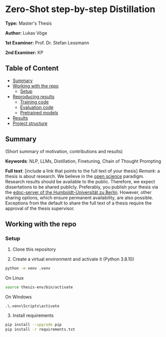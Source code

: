 # Zero-Shot step-by-step Distillation

**Type:** Master's Thesis

**Author:** Lukas Vöge

**1st Examiner:** Prof. Dr. Stefan Lessmann

**2nd Examiner:** KP 

## Table of Content

- [Summary](#summary)
- [Working with the repo](#Working-with-the-repo)
    - [Setup](#Setup)
- [Reproducing results](#Reproducing-results)
    - [Training code](#Training-code)
    - [Evaluation code](#Evaluation-code)
    - [Pretrained models](#Pretrained-models)
- [Results](#Results)
- [Project structure](-Project-structure)

## Summary

(Short summary of motivation, contributions and results)

**Keywords**: NLP, LLMs, Distillation, Finetuning, Chain of Thought Prompting

**Full text**: [include a link that points to the full text of your thesis]
*Remark*: a thesis is about research. We believe in the [open science](https://en.wikipedia.org/wiki/Open_science) paradigm. Research results should be available to the public. Therefore, we expect dissertations to be shared publicly. Preferably, you publish your thesis via the [edoc-server of the Humboldt-Universität zu Berlin](https://edoc-info.hu-berlin.de/de/publizieren/andere). However, other sharing options, which ensure permanent availability, are also possible. <br> Exceptions from the default to share the full text of a thesis require the approval of the thesis supervisor.  

## Working with the repo

### Setup

1. Clone this repository

2. Create a virtual environment and activate it (Python 3.8.10)
```bash
python -m venv .venv
```
On Linux
```bash
source thesis-env/bin/activate
```
On Windows
```
.\.venv\Scripts\activate
```

3. Install requirements
```bash
pip install --upgrade pip
pip install -r requirements.txt
```
